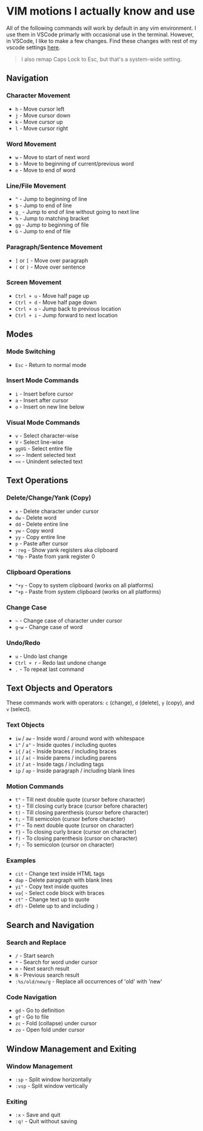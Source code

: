 # VIM motions I actually know and use

All of the following commands will work by default in any vim environment. I use them in VSCode primarly with occasional use in the terminal.
However, in VSCode, I like to make a few changes. Find these changes with rest of my vscode settings [here](/docs/template.html?file=vscode.md#settings).

> I also remap Caps Lock to Esc, but that's a system-wide setting.

## Navigation

### Character Movement

- `h` - Move cursor left
- `j` - Move cursor down
- `k` - Move cursor up
- `l` - Move cursor right

### Word Movement

- `w` - Move to start of next word
- `b` - Move to beginning of current/previous word
- `e` - Move to end of word

### Line/File Movement

- `^` - Jump to beginning of line
- `$` - Jump to end of line
- `g_` - Jump to end of line without going to next line
- `%` - Jump to matching bracket
- `gg` - Jump to beginning of file
- `G` - Jump to end of file

### Paragraph/Sentence Movement

- `]` or `[` - Move over paragraph
- `(` or `)` - Move over sentence

### Screen Movement

- `Ctrl + u` - Move half page up
- `Ctrl + d` - Move half page down
- `Ctrl + o` - Jump back to previous location
- `Ctrl + i` - Jump forward to next location

## Modes

### Mode Switching

- `Esc` - Return to normal mode

### Insert Mode Commands

- `i` - Insert before cursor
- `a` - Insert after cursor
- `o` - Insert on new line below

### Visual Mode Commands

- `v` - Select character-wise
- `V` - Select line-wise
- `ggVG` - Select entire file
- `>>` - Indent selected text
- `<<` - Unindent selected text

## Text Operations

### Delete/Change/Yank (Copy)

- `x` - Delete character under cursor
- `dw` - Delete word
- `dd` - Delete entire line
- `yw` - Copy word
- `yy` - Copy entire line
- `p` - Paste after cursor
- `:reg` - Show yank registers aka clipboard
- `"0p` - Paste from yank register 0

### Clipboard Operations

- `"+y` - Copy to system clipboard (works on all platforms)
- `"+p` - Paste from system clipboard (works on all platforms)

### Change Case

- `~` - Change case of character under cursor
- `g~w` - Change case of word

### Undo/Redo

- `u` - Undo last change
- `Ctrl + r` - Redo last undone change
- `.` - To repeat last command

## Text Objects and Operators

These commands work with operators: `c` (change), `d` (delete), `y` (copy), and `v` (select).

### Text Objects

- `iw` / `aw` - Inside word / around word with whitespace
- `i"` / `a"` - Inside quotes / including quotes
- `i{` / `a{` - Inside braces / including braces
- `i(` / `a(` - Inside parens / including parens
- `it` / `at` - Inside tags / including tags
- `ip` / `ap` - Inside paragraph / including blank lines

### Motion Commands

- `t"` - Till next double quote (cursor before character)
- `t}` - Till closing curly brace (cursor before character)
- `t)` - Till closing parenthesis (cursor before character)
- `t;` - Till semicolon (cursor before character)
- `f"` - To next double quote (cursor on character)
- `f}` - To closing curly brace (cursor on character)
- `f)` - To closing parenthesis (cursor on character)
- `f;` - To semicolon (cursor on character)

### Examples

- `cit` - Change text inside HTML tags
- `dap` - Delete paragraph with blank lines
- `yi"` - Copy text inside quotes
- `va{` - Select code block with braces
- `ct"` - Change text up to quote
- `df)` - Delete up to and including `)`

## Search and Navigation

### Search and Replace

- `/` - Start search
- `*` - Search for word under cursor
- `n` - Next search result
- `N` - Previous search result
- `:%s/old/new/g` - Replace all occurrences of 'old' with 'new'

### Code Navigation

- `gd` - Go to definition
- `gf` - Go to file
- `zc` - Fold (collapse) under cursor
- `zo` - Open fold under cursor

## Window Management and Exiting

### Window Management

- `:sp` - Split window horizontally
- `:vsp` - Split window vertically

### Exiting

- `:x` - Save and quit
- `:q!` - Quit without saving
